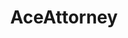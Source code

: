 ---
title: AceAttorney
crosslinks:
- AceAttorneyCirclejerk
- livven
- 3dshacks
- place
- self
- nocontext
- AcquittalGame
- HailCorporate
- lego
- the_paul
- LearnJapanese
- danganronpa
- kotor
- Games
- titlegore
- nintendo
- xkcd
- unexpectedjontron
- homestuck
- LosAngeles
---